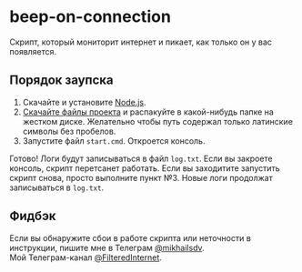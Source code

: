 # beep-on-connection

Скрипт, который мониторит интернет и пикает, как только он у вас появляется.

## Порядок заупска

1. Скачайте и установите [Node.js](https://nodejs.org/en/download/).
2. [Скачайте файлы проекта](https://github.com/mikhailsdv/beep-on-connection/archive/main.zip) и распакуйте в какой-нибудь папке на жестком диске. Желательно чтобы путь содержал только латинские символы без пробелов.
3. Запустите файл `start.cmd`. Откроется консоль.

Готово! Логи будут записываться в файл `log.txt`. Если вы закроете консоль, скрипт перетсанет работать. Если вы заходитите запустить скрипт снова, просто выполните пункт №3. Новые логи продолжат записываться в `log.txt`.

## Фидбэк

Если вы обнаружите сбои в работе скрипта или неточности в инструкции, пишите мне в Телеграм [@mikhailsdv](https://t.me/mikhailsdv).  
Мой Телеграм-канал [@FilteredInternet](https://t.me/FilteredInternet).
